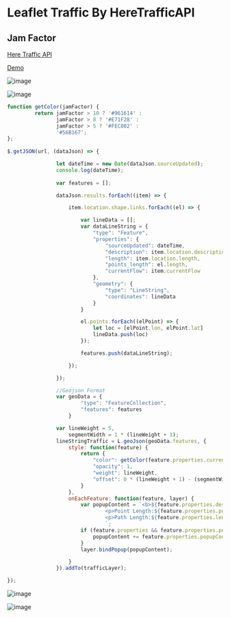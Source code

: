 # Leaflet Traffic By HereTrafficAPI  

## Jam Factor
[Here Traffic API](https://developer.here.com/documentation/traffic-api/dev_guide/topics/concepts/flow.html#jam-factor)

[Demo](https://somnuekm.github.io/Leaflet-Traffic-By-HereTrafficAPI/indexGeojson.html)

![image](https://user-images.githubusercontent.com/58202287/137466490-6fe49d82-cf28-49bf-bd80-83fbad45f486.png)

![image](https://user-images.githubusercontent.com/58202287/137466650-aa18e8e4-5f15-40fb-8f65-fd2f37531ccf.png)

```javascript
function getColor(jamFactor) {
         return jamFactor > 10 ? '#961614' :
                jamFactor > 8 ? '#E71F28' :
                jamFactor > 5 ? '#FEC802' :
                '#56B167';
};
        
$.getJSON(url, (dataJson) => {

                let dateTime = new Date(dataJson.sourceUpdated);
                console.log(dateTime);
                
                var features = [];

                dataJson.results.forEach((item) => {

                    item.location.shape.links.forEach((el) => {

                        var lineData = [];
                        var dataLineString = {
                            "type": "Feature",
                            "properties": {
                                "sourceUpdated": dateTime,
                                "description": item.location.description,
                                "length": item.location.length,
                                "points_length": el.length,
                                "currentFlow": item.currentFlow
                            },
                            "geometry": {
                                "type": "LineString",
                                "coordinates": lineData
                            }
                        }

                        el.points.forEach((elPoint) => {
                            let loc = [elPoint.lon, elPoint.lat]
                            lineData.push(loc)
                        });

                        features.push(dataLineString);

                    });

                });

                //Geojson Format
                var geoData = {
                        "type": "FeatureCollection",
                        "features": features
                    }

                var lineWeight = 5,
                    segmentWidth = 1 * (lineWeight + 1);
                lineStringTraffic = L.geoJson(geoData.features, {
                    style: function(feature) {
                        return {
                            "color": getColor(feature.properties.currentFlow.jamFactor),
                            "opacity": 1,
                            "weight": lineWeight,
                            "offset": 0 * (lineWeight + 1) - (segmentWidth / 2) + ((lineWeight + 1) / 2),
                        }
                    },
                    onEachFeature: function(feature, layer) {
                        var popupContent = `<b>${feature.properties.description}</b><br/>
                                <p>Point Length:${feature.properties.points_length} M.</p>
                                <p>Path Length:${feature.properties.length} M.</p>
                                `;
                        if (feature.properties && feature.properties.popupContent) {
                            popupContent += feature.properties.popupContent;
                        }
                        layer.bindPopup(popupContent);

                    }
                }).addTo(trafficLayer);

});
```
![image](https://user-images.githubusercontent.com/58202287/137470517-87567526-2c0f-4199-9b56-37074e931ec5.png)

![image](https://user-images.githubusercontent.com/58202287/137477167-91be19bd-ec8b-4bc0-99dc-16ac896016c3.png)

